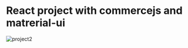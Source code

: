 # React project with commercejs and matrerial-ui
![project2](https://user-images.githubusercontent.com/76856697/143625176-99a54940-af47-4aee-b5a1-4b563cfbb025.png)
 
